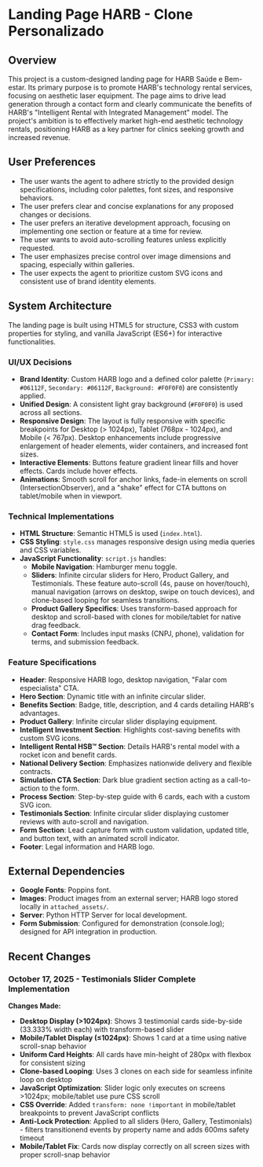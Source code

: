 # Landing Page HARB - Clone Personalizado

## Overview
This project is a custom-designed landing page for HARB Saúde e Bem-estar. Its primary purpose is to promote HARB's technology rental services, focusing on aesthetic laser equipment. The page aims to drive lead generation through a contact form and clearly communicate the benefits of HARB's "Intelligent Rental with Integrated Management" model. The project's ambition is to effectively market high-end aesthetic technology rentals, positioning HARB as a key partner for clinics seeking growth and increased revenue.

## User Preferences
- The user wants the agent to adhere strictly to the provided design specifications, including color palettes, font sizes, and responsive behaviors.
- The user prefers clear and concise explanations for any proposed changes or decisions.
- The user prefers an iterative development approach, focusing on implementing one section or feature at a time for review.
- The user wants to avoid auto-scrolling features unless explicitly requested.
- The user emphasizes precise control over image dimensions and spacing, especially within galleries.
- The user expects the agent to prioritize custom SVG icons and consistent use of brand identity elements.

## System Architecture
The landing page is built using HTML5 for structure, CSS3 with custom properties for styling, and vanilla JavaScript (ES6+) for interactive functionalities.

### UI/UX Decisions
- **Brand Identity**: Custom HARB logo and a defined color palette (`Primary: #06112F`, `Secondary: #06112F`, `Background: #F0F0F0`) are consistently applied.
- **Unified Design**: A consistent light gray background (`#F0F0F0`) is used across all sections.
- **Responsive Design**: The layout is fully responsive with specific breakpoints for Desktop (> 1024px), Tablet (768px - 1024px), and Mobile (< 767px). Desktop enhancements include progressive enlargement of header elements, wider containers, and increased font sizes.
- **Interactive Elements**: Buttons feature gradient linear fills and hover effects. Cards include hover effects.
- **Animations**: Smooth scroll for anchor links, fade-in elements on scroll (IntersectionObserver), and a "shake" effect for CTA buttons on tablet/mobile when in viewport.

### Technical Implementations
- **HTML Structure**: Semantic HTML5 is used (`index.html`).
- **CSS Styling**: `style.css` manages responsive design using media queries and CSS variables.
- **JavaScript Functionality**: `script.js` handles:
    - **Mobile Navigation**: Hamburger menu toggle.
    - **Sliders**: Infinite circular sliders for Hero, Product Gallery, and Testimonials. These feature auto-scroll (4s, pause on hover/touch), manual navigation (arrows on desktop, swipe on touch devices), and clone-based looping for seamless transitions.
    - **Product Gallery Specifics**: Uses transform-based approach for desktop and scroll-based with clones for mobile/tablet for native drag feedback.
    - **Contact Form**: Includes input masks (CNPJ, phone), validation for terms, and submission feedback.

### Feature Specifications
- **Header**: Responsive HARB logo, desktop navigation, "Falar com especialista" CTA.
- **Hero Section**: Dynamic title with an infinite circular slider.
- **Benefits Section**: Badge, title, description, and 4 cards detailing HARB's advantages.
- **Product Gallery**: Infinite circular slider displaying equipment.
- **Intelligent Investment Section**: Highlights cost-saving benefits with custom SVG icons.
- **Intelligent Rental HSB™ Section**: Details HARB's rental model with a rocket icon and benefit cards.
- **National Delivery Section**: Emphasizes nationwide delivery and flexible contracts.
- **Simulation CTA Section**: Dark blue gradient section acting as a call-to-action to the form.
- **Process Section**: Step-by-step guide with 6 cards, each with a custom SVG icon.
- **Testimonials Section**: Infinite circular slider displaying customer reviews with auto-scroll and navigation.
- **Form Section**: Lead capture form with custom validation, updated title, and button text, with an animated scroll indicator.
- **Footer**: Legal information and HARB logo.

## External Dependencies
- **Google Fonts**: Poppins font.
- **Images**: Product images from an external server; HARB logo stored locally in `attached_assets/`.
- **Server**: Python HTTP Server for local development.
- **Form Submission**: Configured for demonstration (console.log); designed for API integration in production.

## Recent Changes

### October 17, 2025 - Testimonials Slider Complete Implementation
**Changes Made:**
- **Desktop Display (>1024px)**: Shows 3 testimonial cards side-by-side (33.333% width each) with transform-based slider
- **Mobile/Tablet Display (≤1024px)**: Shows 1 card at a time using native scroll-snap behavior
- **Uniform Card Heights**: All cards have min-height of 280px with flexbox for consistent sizing
- **Clone-based Looping**: Uses 3 clones on each side for seamless infinite loop on desktop
- **JavaScript Optimization**: Slider logic only executes on screens >1024px; mobile/tablet use pure CSS scroll
- **CSS Override**: Added `transform: none !important` in mobile/tablet breakpoints to prevent JavaScript conflicts
- **Anti-Lock Protection**: Applied to all sliders (Hero, Gallery, Testimonials) - filters transitionend events by property name and adds 600ms safety timeout
- **Mobile/Tablet Fix**: Cards now display correctly on all screen sizes with proper scroll-snap behavior